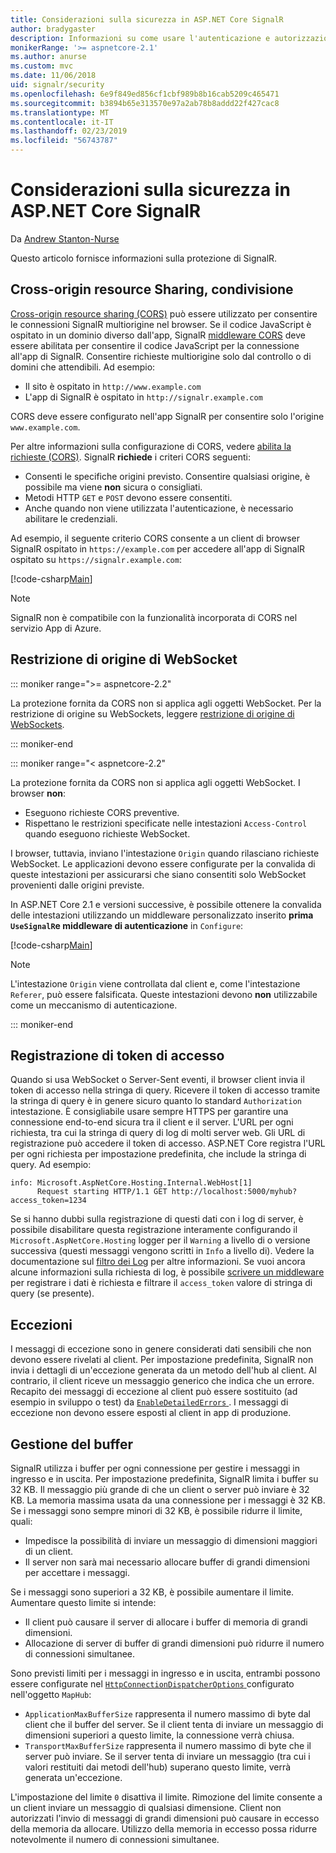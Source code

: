 ```yaml
---
title: Considerazioni sulla sicurezza in ASP.NET Core SignalR
author: bradygaster
description: Informazioni su come usare l'autenticazione e autorizzazione in ASP.NET Core SignalR.
monikerRange: '>= aspnetcore-2.1'
ms.author: anurse
ms.custom: mvc
ms.date: 11/06/2018
uid: signalr/security
ms.openlocfilehash: 6e9f849ed856cf1cbf989b8b16cab5209c465471
ms.sourcegitcommit: b3894b65e313570e97a2ab78b8addd22f427cac8
ms.translationtype: MT
ms.contentlocale: it-IT
ms.lasthandoff: 02/23/2019
ms.locfileid: "56743787"
---
```

# <a name="security-considerations-in-aspnet-core-signalr"></a>Considerazioni sulla sicurezza in ASP.NET Core SignalR

Da [Andrew Stanton-Nurse](https://twitter.com/anurse)

Questo articolo fornisce informazioni sulla protezione di SignalR.

## <a name="cross-origin-resource-sharing"></a>Cross-origin resource Sharing, condivisione

[Cross-origin resource sharing (CORS)](https://www.w3.org/TR/cors/) può essere utilizzato per consentire le connessioni SignalR multiorigine nel browser. Se il codice JavaScript è ospitato in un dominio diverso dall'app, SignalR [middleware CORS](xref:security/cors) deve essere abilitata per consentire il codice JavaScript per la connessione all'app di SignalR. Consentire richieste multiorigine solo dal controllo o di domini che attendibili. Ad esempio:

* Il sito è ospitato in `http://www.example.com`
* L'app di SignalR è ospitato in `http://signalr.example.com`

CORS deve essere configurato nell'app SignalR per consentire solo l'origine `www.example.com`.

Per altre informazioni sulla configurazione di CORS, vedere [abilita la richieste (CORS)](xref:security/cors). SignalR **richiede** i criteri CORS seguenti:

* Consenti le specifiche origini previsto. Consentire qualsiasi origine, è possibile ma viene **non** sicura o consigliati.
* Metodi HTTP `GET` e `POST` devono essere consentiti.
* Anche quando non viene utilizzata l'autenticazione, è necessario abilitare le credenziali.

Ad esempio, il seguente criterio CORS consente a un client di browser SignalR ospitato in `https://example.com` per accedere all'app di SignalR ospitato su `https://signalr.example.com`:

[!code-csharp[Main](security/sample/Startup.cs?name=snippet1)]

> [!NOTE]
> SignalR non è compatibile con la funzionalità incorporata di CORS nel servizio App di Azure.

## <a name="websocket-origin-restriction"></a>Restrizione di origine di WebSocket

::: moniker range=">= aspnetcore-2.2"

La protezione fornita da CORS non si applica agli oggetti WebSocket. Per la restrizione di origine su WebSockets, leggere [restrizione di origine di WebSockets](xref:fundamentals/websockets#websocket-origin-restriction).

::: moniker-end

::: moniker range="< aspnetcore-2.2"

La protezione fornita da CORS non si applica agli oggetti WebSocket. I browser **non**:

* Eseguono richieste CORS preventive.
* Rispettano le restrizioni specificate nelle intestazioni `Access-Control` quando eseguono richieste WebSocket.

I browser, tuttavia, inviano l'intestazione `Origin` quando rilasciano richieste WebSocket. Le applicazioni devono essere configurate per la convalida di queste intestazioni per assicurarsi che siano consentiti solo WebSocket provenienti dalle origini previste.

In ASP.NET Core 2.1 e versioni successive, è possibile ottenere la convalida delle intestazioni utilizzando un middleware personalizzato inserito **prima `UseSignalR`e middleware di autenticazione** in `Configure`:

[!code-csharp[Main](security/sample/Startup.cs?name=snippet2)]

> [!NOTE]
> L'intestazione `Origin` viene controllata dal client e, come l'intestazione `Referer`, può essere falsificata. Queste intestazioni devono **non** utilizzabile come un meccanismo di autenticazione.

::: moniker-end

## <a name="access-token-logging"></a>Registrazione di token di accesso

Quando si usa WebSocket o Server-Sent eventi, il browser client invia il token di accesso nella stringa di query. Ricevere il token di accesso tramite la stringa di query è in genere sicuro quanto lo standard `Authorization` intestazione. È consigliabile usare sempre HTTPS per garantire una connessione end-to-end sicura tra il client e il server. L'URL per ogni richiesta, tra cui la stringa di query di log di molti server web. Gli URL di registrazione può accedere il token di accesso. ASP.NET Core registra l'URL per ogni richiesta per impostazione predefinita, che include la stringa di query. Ad esempio:

```
info: Microsoft.AspNetCore.Hosting.Internal.WebHost[1]
      Request starting HTTP/1.1 GET http://localhost:5000/myhub?access_token=1234
```

Se si hanno dubbi sulla registrazione di questi dati con i log di server, è possibile disabilitare questa registrazione interamente configurando il `Microsoft.AspNetCore.Hosting` logger per il `Warning` a livello di o versione successiva (questi messaggi vengono scritti in `Info` a livello di). Vedere la documentazione sul [filtro dei Log](xref:fundamentals/logging/index#log-filtering) per altre informazioni. Se vuoi ancora alcune informazioni sulla richiesta di log, è possibile [scrivere un middleware](xref:fundamentals/middleware/write) per registrare i dati è richiesta e filtrare il `access_token` valore di stringa di query (se presente).

## <a name="exceptions"></a>Eccezioni

I messaggi di eccezione sono in genere considerati dati sensibili che non devono essere rivelati al client. Per impostazione predefinita, SignalR non invia i dettagli di un'eccezione generata da un metodo dell'hub al client. Al contrario, il client riceve un messaggio generico che indica che un errore. Recapito dei messaggi di eccezione al client può essere sostituito (ad esempio in sviluppo o test) da [ `EnableDetailedErrors` ](xref:signalr/configuration#configure-server-options). I messaggi di eccezione non devono essere esposti al client in app di produzione.

## <a name="buffer-management"></a>Gestione del buffer

SignalR utilizza i buffer per ogni connessione per gestire i messaggi in ingresso e in uscita. Per impostazione predefinita, SignalR limita i buffer su 32 KB. Il messaggio più grande di che un client o server può inviare è 32 KB. La memoria massima usata da una connessione per i messaggi è 32 KB. Se i messaggi sono sempre minori di 32 KB, è possibile ridurre il limite, quali:

* Impedisce la possibilità di inviare un messaggio di dimensioni maggiori di un client.
* Il server non sarà mai necessario allocare buffer di grandi dimensioni per accettare i messaggi.

Se i messaggi sono superiori a 32 KB, è possibile aumentare il limite. Aumentare questo limite si intende:

* Il client può causare il server di allocare i buffer di memoria di grandi dimensioni.
* Allocazione di server di buffer di grandi dimensioni può ridurre il numero di connessioni simultanee.

Sono previsti limiti per i messaggi in ingresso e in uscita, entrambi possono essere configurate nel [ `HttpConnectionDispatcherOptions` ](xref:signalr/configuration#configure-server-options) configurato nell'oggetto `MapHub`:

* `ApplicationMaxBufferSize` rappresenta il numero massimo di byte dal client che il buffer del server. Se il client tenta di inviare un messaggio di dimensioni superiori a questo limite, la connessione verrà chiusa.
* `TransportMaxBufferSize` rappresenta il numero massimo di byte che il server può inviare. Se il server tenta di inviare un messaggio (tra cui i valori restituiti dai metodi dell'hub) superano questo limite, verrà generata un'eccezione.

L'impostazione del limite `0` disattiva il limite. Rimozione del limite consente a un client inviare un messaggio di qualsiasi dimensione. Client non autorizzati l'invio di messaggi di grandi dimensioni può causare in eccesso della memoria da allocare. Utilizzo della memoria in eccesso possa ridurre notevolmente il numero di connessioni simultanee.
